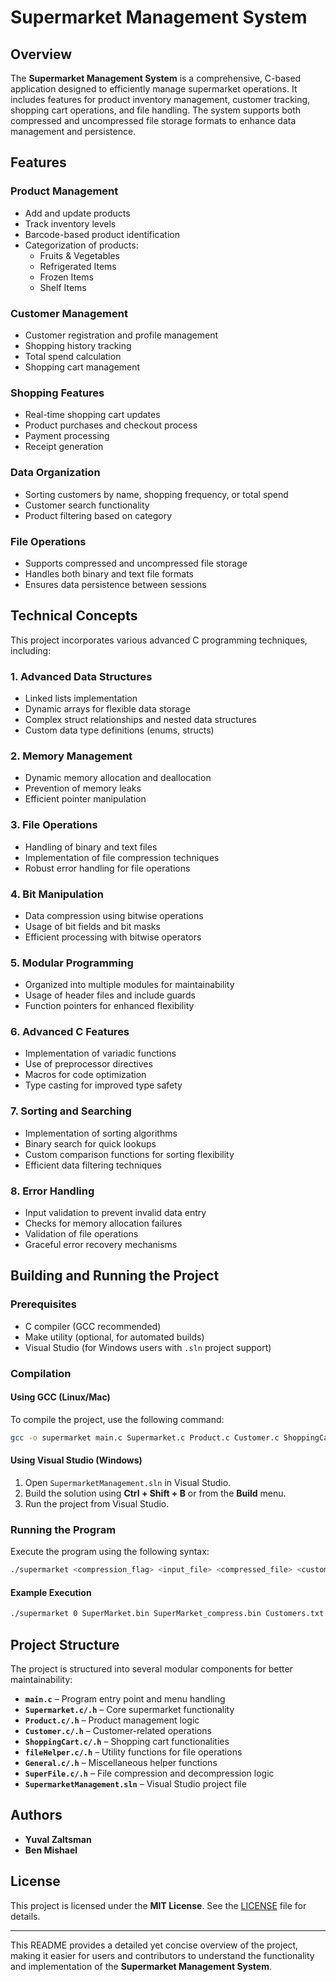 # Supermarket Management System

## Overview
The **Supermarket Management System** is a comprehensive, C-based application designed to efficiently manage supermarket operations. It includes features for product inventory management, customer tracking, shopping cart operations, and file handling. The system supports both compressed and uncompressed file storage formats to enhance data management and persistence.

## Features
### **Product Management**
- Add and update products
- Track inventory levels
- Barcode-based product identification
- Categorization of products:
  - Fruits & Vegetables
  - Refrigerated Items
  - Frozen Items
  - Shelf Items

### **Customer Management**
- Customer registration and profile management
- Shopping history tracking
- Total spend calculation
- Shopping cart management

### **Shopping Features**
- Real-time shopping cart updates
- Product purchases and checkout process
- Payment processing
- Receipt generation

### **Data Organization**
- Sorting customers by name, shopping frequency, or total spend
- Customer search functionality
- Product filtering based on category

### **File Operations**
- Supports compressed and uncompressed file storage
- Handles both binary and text file formats
- Ensures data persistence between sessions

## Technical Concepts
This project incorporates various advanced C programming techniques, including:

### **1. Advanced Data Structures**
- Linked lists implementation
- Dynamic arrays for flexible data storage
- Complex struct relationships and nested data structures
- Custom data type definitions (enums, structs)

### **2. Memory Management**
- Dynamic memory allocation and deallocation
- Prevention of memory leaks
- Efficient pointer manipulation

### **3. File Operations**
- Handling of binary and text files
- Implementation of file compression techniques
- Robust error handling for file operations

### **4. Bit Manipulation**
- Data compression using bitwise operations
- Usage of bit fields and bit masks
- Efficient processing with bitwise operators

### **5. Modular Programming**
- Organized into multiple modules for maintainability
- Usage of header files and include guards
- Function pointers for enhanced flexibility

### **6. Advanced C Features**
- Implementation of variadic functions
- Use of preprocessor directives
- Macros for code optimization
- Type casting for improved type safety

### **7. Sorting and Searching**
- Implementation of sorting algorithms
- Binary search for quick lookups
- Custom comparison functions for sorting flexibility
- Efficient data filtering techniques

### **8. Error Handling**
- Input validation to prevent invalid data entry
- Checks for memory allocation failures
- Validation of file operations
- Graceful error recovery mechanisms

## Building and Running the Project
### **Prerequisites**
- C compiler (GCC recommended)
- Make utility (optional, for automated builds)
- Visual Studio (for Windows users with `.sln` project support)

### **Compilation**
#### **Using GCC (Linux/Mac)**
To compile the project, use the following command:
```bash
gcc -o supermarket main.c Supermarket.c Product.c Customer.c ShoppingCart.c ShoppingItem.c Address.c General.c fileHelper.c SuperFile.c GeneralList.c -I.
```

#### **Using Visual Studio (Windows)**
1. Open `SupermarketManagement.sln` in Visual Studio.
2. Build the solution using **Ctrl + Shift + B** or from the **Build** menu.
3. Run the project from Visual Studio.

### **Running the Program**
Execute the program using the following syntax:
```bash
./supermarket <compression_flag> <input_file> <compressed_file> <customers_file>
```
#### **Example Execution**
```bash
./supermarket 0 SuperMarket.bin SuperMarket_compress.bin Customers.txt
```

## Project Structure
The project is structured into several modular components for better maintainability:

- **`main.c`** – Program entry point and menu handling
- **`Supermarket.c/.h`** – Core supermarket functionality
- **`Product.c/.h`** – Product management logic
- **`Customer.c/.h`** – Customer-related operations
- **`ShoppingCart.c/.h`** – Shopping cart functionalities
- **`fileHelper.c/.h`** – Utility functions for file operations
- **`General.c/.h`** – Miscellaneous helper functions
- **`SuperFile.c/.h`** – File compression and decompression logic
- **`SupermarketManagement.sln`** – Visual Studio project file

## Authors
- **Yuval Zaltsman**
- **Ben Mishael**

## License
This project is licensed under the **MIT License**. See the [LICENSE](LICENSE) file for details.

---
This README provides a detailed yet concise overview of the project, making it easier for users and contributors to understand the functionality and implementation of the **Supermarket Management System**.


